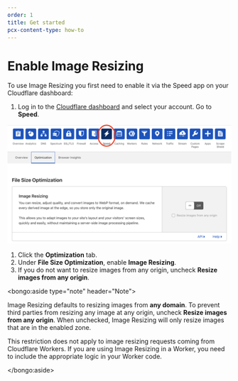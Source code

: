 ```yaml
---
order: 1
title: Get started
pcx-content-type: how-to
---
```


# Enable Image Resizing

To use Image Resizing you first need to enable it via the Speed app on your Cloudflare dashboard:

1. Log in to the [Cloudflare dashboard](https://dash.cloudflare.com/) and select your account. Go to **Speed**.

  <div class="full-img">

![Image Resizing options in Cloudflare's dashboard](../static/image-resizing.png)

  </div>

1. Click the **Optimization** tab.
1. Under **File Size Optimization**, enable **Image Resizing**.
1. If you do not want to resize images from any origin, uncheck **Resize images from any origin**.

<bongo:aside type="note" header="Note">

Image Resizing defaults to resizing images from **any domain**. To prevent third parties from resizing any image at any origin, uncheck **Resize images from any origin**. When unchecked, Image Resizing will only resize images that are in the enabled zone.

This restriction does not apply to image resizing requests coming from Cloudflare Workers. If you are using Image Resizing in a Worker, you need to include the appropriate logic in your Worker code.

</bongo:aside>

